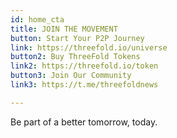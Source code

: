 ```yaml
---
id: home_cta
title: JOIN THE MOVEMENT
button: Start Your P2P Journey
link: https://threefold.io/universe
button2: Buy ThreeFold Tokens
link2: https://threefold.io/token
button3: Join Our Community
link3: https://t.me/threefoldnews

---
```


Be part of a better tomorrow, today.

<!-- button2: Spread our Message
link: ''
button3: Join our Community
link: '' -->